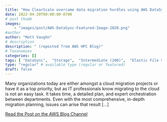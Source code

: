 ```yaml
---
title: "How ClearScale overcame data migration hurdles using AWS DataSync"
date: 2022-04-20T00:00:00-0700
# post thumb
images:
    - "images/post/AWS-DataSync-Featured-Image-2020.png"
#author
author: "Matt Vaughn"
# description
description: " (reposted from AWS HPC Blog)"
# Taxonomies
categories: []
tags: [ "DataSync",  "Storage",  "Intermediate (200)",  "Elastic File System (EFS)",  "hpcblog", ]
type: "regular" # available type (regular or featured)
draft: false
---
```


Many organizations today are either amongst a cloud migration projects or have it as a top priority, but as IT professionals know migrating to the cloud is not an easy task. It takes time, a detailed plan, and expert orchestration between departments. Even with the most comprehensive, in-depth migration planning, issues can arise that result […]

<a href="https://aws.amazon.com/blogs/storage/how-clearscale-overcame-data-migration-hurdles-using-aws-datasync/" class="btn btn-primary btn-lg active" role="button" aria-pressed="true" style="margin-top: 8px;">Read the Post on the AWS Blog Channel</a>
